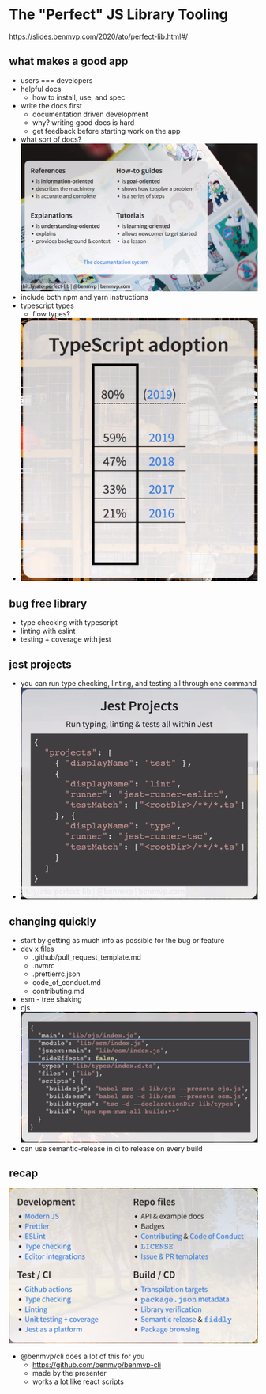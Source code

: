 # The "Perfect" JS Library Tooling
https://slides.benmvp.com/2020/ato/perfect-lib.html#/
## what makes a good app
* users === developers
* helpful docs
    * how to install, use, and spec
* write the docs first
    * documentation driven development
    * why? writing good docs is hard
    * get feedback before starting work on the app
* what sort of docs?
![](25.png)
* include both npm and yarn instructions
* typescript types
    * flow types?
* ![](26.png)

## bug free library
* type checking with typescript
* linting with eslint
* testing + coverage with jest

## jest projects
* you can run type checking, linting, and testing all through one command
* ![](27.png)

## changing quickly
* start by getting as much info as possible for the bug or feature
* dev x files
    * .github/pull_request_template.md
    * .nvmrc
    * .prettierrc.json
    * code_of_conduct.md
    * contributing.md
* esm - tree shaking
* cjs
![](28.png)
* can use semantic-release in ci to release on every build

## recap
![](29.png)
* @benmvp/cli does a lot of this for you
    * https://github.com/benmvp/benmvp-cli
    * made by the presenter
    * works a lot like react scripts